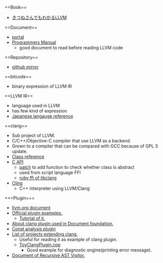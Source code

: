 ==Book==
* [きつねさんでもわかるLLVM](http://tatsu-zine.com/books/llvm)

==Document==
* [portal](http://llvm.org/docs/)
* [Programmers Manual](http://llvm.org/docs/ProgrammersManual.html)
  * good document to read before reading LLVM code

==Repository==
* [github mirror](https://github.com/llvm-mirror)

==bitcode==
* binary expression of LLVM IR

==LLVM IR==
* language used in LLVM
* has few kind of expression
* [Japanese langauge reference](http://www.h3.dion.ne.jp/~mu-ra/llvm/LangRefJ.html)

==clang==
* Sub project of LLVM.
* C/C++/Objective-C compiler that use LLVM as a backend.
* Grown to a compiler that can be compared with GCC because of GPL 3 update.
* [Class reference](http://clang.llvm.org/doxygen/classes.html)
* [C API](http://clang.llvm.org/doxygen/group__CINDEX.html)
  * [patch](http://www.mail-archive.com/cfe-commits@cs.uiuc.edu/msg43766.html) to add function to check whether class is abstract
  * used from script language FFI
  * [ruby ffi of libclang](http://rubydoc.info/gems/ffi-clang/frames)
* [Cling](http://root.cern.ch/drupal/content/cling)
  * C++ interpreter using LLVM/Clang

===Plugin===
* [llvm.org document](http://clang.llvm.org/docs/ClangPlugins.html)
* [Official plugin examples.](https://github.com/llvm-mirror/clang/tree/master/examples)
  * [Tutorial of it.](http://kevinaboos.wordpress.com/2013/07/29/clang-tutorial-part-iii-plugin-example/)
* [About clang plugin used in Document foundation.](https://wiki.documentfoundation.org/Development/Clang_plugins)
* [Const analysis plugin](https://github.com/rizsotto/Constantine)
* [List of projects extending clang.](http://clang.llvm.org/docs/ExternalClangExamples.html)
  * Useful for reading it as example of clang plugin.
  * [ToyClangPlugin.cpp](https://github.com/AlexDenisov/ToyClangPlugin/blob/master/ToyClangPlugin.cpp)
    * Good example for diagnostic engine(printing error message).
* [Document of Recursive AST Visitor.](https://github.com/chapuni/llvm-project/blob/master/clang/docs/RAVFrontendAction.rst)
